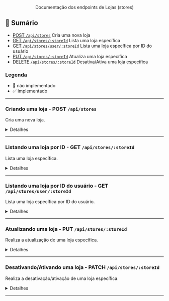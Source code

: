 <p align="center"> Documentação dos endpoints de Lojas (stores)
    <br> 
</p>

## 📝 Sumário

- [POST `/api/stores`](#post-apistores) Cria uma nova loja
- [GET `/api/stores/:storeId`](#get-apistoresid) Lista uma loja específica
- [GET `/api/stores/user/:storeId`](#get-apiuserstoreid) Lista uma loja específica por ID do usuário
- [PUT `/api/stores/:storeId`](#put-apistoresid) Atualiza uma loja específica
- [DELETE `/api/stores/:storeId`](#delete-apistoresid) Desativa/Ativa uma loja específica

### Legenda

- 🚫 não implementado
- ✅ implementado

---

### Criando uma loja - POST `/api/stores` <a name = "post-apistores"></a>

Cria uma nova loja.

<details>
<summary>Detalhes</summary>

Restricões:

- ✅ O campo cnpj deve ser único.
- ✅ O usuário deve estar autenticado.
- 🚫 O nome deve ser único.
- 🚫 O campo name não pode ser nulo e é obrigatório.
- 🚫 O campo cnpj não pode ser nulo e é obrigatório.
- 🚫 O campo phone não pode ser nulo e é obrigatório.
- 🚫 O campo cep não pode ser nulo e é obrigatório.
- 🚫 O campo number não pode ser nulo e é obrigatório.
- 🚫 O campo complement pode ser nulo.
- 🚫 O campo phone deve ser único.
- ? Cada loja deveria ter um email?

```json
{
  "name": "string", 🚫
  "cnpj": "string", 🚫
  "phone": "string", 🚫
  "cep": "string", 🚫
  "number": "string", 🚫
  "complement": "string" 🚫 // opcional
}
```

#### Realizando uma requisição

```json
{
  "name": "Bar do John",
  "cnpj": "67.907.529/0001-64",
  "phone": "12345678901",
  "cep": "12345678",
  "number": "123",
  "complement": "Loja 5"
}
```

#### Resposta

```json
{
  "id": "e12b374a-9e9a-4b11-ba69-2fd795a21831",
  "message": "Loja criada com sucesso!"
}
```

✅ Em caso de sucesso a resposta terá o status 201 e um objeto com o ID da loja criada.

❌ Em casa do erro a resposta será um objeto com a mensagem de erro.

Exemplo: CNPJ já cadastrado.

```json
{
  "name": "BadRequest",
  "message": "CNPJ já cadastrado!"
}
```

</details>

---

### Listando uma loja por ID - GET `/api/stores/:storeId` <a name = "#get-apistoresid"></a>

Lista uma loja específica.

<details>
<summary>Detalhes</summary>

Restricões:

- ✅ O usuário deve estar autenticado.
- ✅ O usuário deve ser o dono da loja ou administrador.

#### Realizando uma requisição

```json
"params": {
  "storeId": "e12b374a-9e9a-4b11-ba69-2fd795a21831"
}
```

#### Resposta

```json
{
  "storeId": "db8f7ce5-d17d-4dea-977c-5dce67e78875",
  "name": "Loja do John",
  "userId": "063f3714-6955-40c1-a47c-3380df6523cf",
  "cnpj": "67.907.529/0001-64",
  "phone": "12992187210",
  "active": true,
  "storeAddressId": "d507de0b-f6a0-47dd-a457-08b19506810e"
}
```

✅ Em caso de sucesso a resposta terá o status 200 e um objeto com os dados da loja.

❌ Em casa do erro a resposta será um objeto com a mensagem de erro.

Exemplo: Loja não encontrada.

```json
{
  "NotFound"
  "message": "Loja não encontrada!"
}
```

Sem permissão para acessar a loja.

```json
{
  "name": "Forbidden",
  "message": "Você não tem permissão para acessar essas lojas"
}
```

</details>

---

### Listando uma loja por ID do usuário - GET `/api/stores/user/:storeId` <a name = "#get-apiuserstoreid"></a>

Lista uma loja específica por ID do usuário.

<details>
<summary>Detalhes</summary>

Restricões:

- ✅ O usuário deve estar autenticado.
- ✅ O usuário deve ser o dono da loja.
- ✅ A loja deve estar ativa.

#### Realizando uma requisição

```json
"params": {
  "storeId": "e12b374a-9e9a-4b11-ba69-2fd795a21831"
}
```

#### Resposta

```json
{
  "storeId": "db8f7ce5-d17d-4dea-977c-5dce67e78875",
  "name": "Loja do John",
  "userId": "063f3714-6955-40c1-a47c-3380df6523cf",
  "cnpj": "67.907.529/0001-64",
  "phone": "12992187210",
  "active": true,
  "storeAddressId": "d507de0b-f6a0-47dd-a457-08b19506810e"
}
```

✅ Em caso de sucesso a resposta será um objeto com os dados da loja.

❌ Em casa do erro a resposta será um objeto com a mensagem de erro.

Exemplo: Loja não encontrada.

```json
{
  "NotFound"
  "message": "Loja não encontrada!"
}
```

Sem permissão para acessar a loja.

```json
{
  "name": "Forbidden",
  "message": "Você não tem permissão para acessar essas lojas"
}
```

</details>

---

### Atualizando uma loja - PUT `/api/stores/:storeId` <a name = "#put-apistoresid"></a>

Realiza a atualização de uma loja específica.

<details>
<summary>Detalhes</summary>

Restricões:

- 🚫 O usuário deve estar autenticado.
- 🚫 O usuário deve ser o dono da loja ou administrador.
- 🚫 Deve validar se a loja existe.
- 🚫 Não deve ser possível alterar o CNPJ.

```json
{
  "name": "string", 🚫
  "phone": "string", 🚫
  "cep": "string", 🚫
  "number": "string", 🚫
  "complement": "string" 🚫 // opcional
}
```

#### Realizando uma requisição

```json
{
  "params": {
    "storeId": "e12b374a-9e9a-4b11-ba69-2fd795a21831"
  },
  "body": {
    "name": "Bar do John",
    "phone": "12345678901",
    "cep": "12345678",
    "number": "123",
    "complement": "Loja 5"
  }
}
```

#### Resposta

```json
{
  "id": "e12b374a-9e9a-4b11-ba69-2fd795a21831",
  "message": "Loja atualizada com sucesso!"
}
```

✅ Em caso de sucesso a resposta terá o status 204.

❌ Em casa do erro a resposta será um objeto com a mensagem de erro.

Exemplo: Loja não encontrada.

```json
{
  "name": "NotFound",
  "message": "Loja não encontrada!"
}
```

Sem permissão para acessar a loja.

```json
{
  "name": "Forbidden",
  "message": "Você não tem permissão para acessar essas lojas"
}
```

</details>

---

### Desativando/Ativando uma loja - PATCH `/api/stores/:storeId` <a name = "#patch-apistoresid"></a>

Realiza a desativação/ativação de uma loja específica.

<details>
<summary>Detalhes</summary>

Restricões:

- 🚫 O usuário deve estar autenticado.
- 🚫 O usuário deve ser o dono da loja ou administrador.
- 🚫 Deve validar se a loja existe

#### Realizando uma requisição

```json
{
  "params": {
    "storeId": "e12b374a-9e9a-4b11-ba69-2fd795a21831"
  }
}
```

#### Resposta

```json
{}
```

✅ Em caso de sucesso a resposta terá o status 204.

❌ Em casa do erro a resposta será um objeto com a mensagem de erro.

Exemplo: Loja não encontrada.

```json
{
  "name": "NotFound",
  "message": "Loja não encontrada!"
}
```

Sem permissão para acessar a loja.

```json
{
  "name": "Forbidden",
  "message": "Você não tem permissão para acessar essas lojas"
}
```

</details>

---
